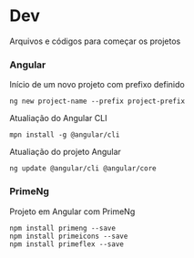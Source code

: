 # Dev
Arquivos e códigos para começar os projetos

### Angular
Início de um novo projeto com prefixo definido
```
ng new project-name --prefix project-prefix
```
Atualiação do Angular CLI
```
mpn install -g @angular/cli
```
Atualiação do projeto Angular
```
ng update @angular/cli @angular/core
```

### PrimeNg
Projeto em Angular com PrimeNg
```
npm install primeng --save
npm install primeicons --save
npm install primeflex --save
```